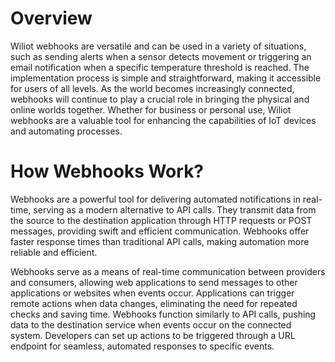 # Overview

Wiliot webhooks are versatile and can be used in a variety of situations, such as sending alerts when a sensor detects 
movement or triggering an email notification when a specific temperature threshold is reached. 
The implementation process is simple and straightforward, making it accessible for users of all levels.
As the world becomes increasingly connected, webhooks will continue to play a crucial role in bringing the physical and 
online worlds together. Whether for business or personal use, Wiliot webhooks are a valuable tool for enhancing 
the capabilities of IoT devices and automating processes.

# How Webhooks Work?

Webhooks are a powerful tool for delivering automated notifications in real-time, serving as a modern alternative to API 
calls. They transmit data from the source to the destination application through HTTP requests or POST 
messages, providing swift and efficient communication. Webhooks offer faster response times than traditional 
API calls, making automation more reliable and efficient.

Webhooks serve as a means of real-time communication between providers and consumers, allowing web 
applications to send messages to other applications or websites when events occur. 
Applications can trigger remote actions when data changes, eliminating the need for repeated checks and saving time. 
Webhooks function similarly to API calls, pushing data to the destination service when events occur on the connected system. 
Developers can set up actions to be triggered through a URL endpoint for seamless, automated responses to specific events.


